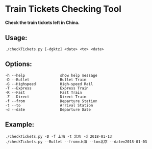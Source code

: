 # Train Tickets Checking Tool

**Check the train tickets left in China.**

## Usage:
    ./checkTickets.py [-dgktz] <date> <to> <date>

## Options:
    -h --help                show help message
    -D --Bullet              Bullet Train
    -G --Highspeed           High-speed Rail
    -T --Express             Express Train
    -K --Fast                Fast Train
    -Z --Direct              Direct Train
    -f --from                Departure Station
    -t --to                  Arrival Station
    -d --date                Departure Date

## Example:
    ./checkTickets.py -D -f 上海 -t 北京 -d 2018-01-13
    ./checkTickets.py --Bullet --from=上海 --to=北京 --date=2018-01-03

